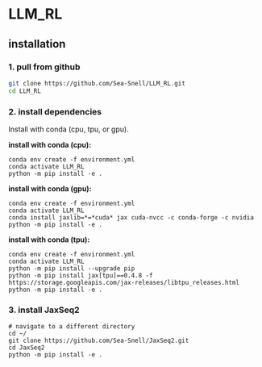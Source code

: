 # LLM_RL

## installation

### **1. pull from github**

``` bash
git clone https://github.com/Sea-Snell/LLM_RL.git
cd LLM_RL
```

### **2. install dependencies**

Install with conda (cpu, tpu, or gpu).

**install with conda (cpu):**
``` shell
conda env create -f environment.yml
conda activate LLM_RL
python -m pip install -e .
```

**install with conda (gpu):**
``` shell
conda env create -f environment.yml
conda activate LLM_RL
conda install jaxlib=*=*cuda* jax cuda-nvcc -c conda-forge -c nvidia
python -m pip install -e .
```

**install with conda (tpu):**
``` shell
conda env create -f environment.yml
conda activate LLM_RL
python -m pip install --upgrade pip
python -m pip install jax[tpu]==0.4.8 -f https://storage.googleapis.com/jax-releases/libtpu_releases.html
python -m pip install -e .
```

### **3. install JaxSeq2**
``` shell
# navigate to a different directory
cd ~/
git clone https://github.com/Sea-Snell/JaxSeq2.git
cd JaxSeq2
python -m pip install -e .
```
